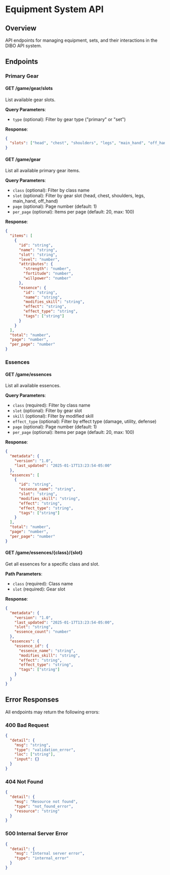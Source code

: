 # Equipment System API

## Overview

API endpoints for managing equipment, sets, and their interactions in the DIBO API system.

## Endpoints

### Primary Gear

#### GET /game/gear/slots

List available gear slots.

**Query Parameters**:

- `type` (optional): Filter by gear type ("primary" or "set")

**Response**:

```json
{
  "slots": ["head", "chest", "shoulders", "legs", "main_hand", "off_hand"]
}
```

#### GET /game/gear

List all available primary gear items.

**Query Parameters**:

- `class` (optional): Filter by class name
- `slot` (optional): Filter by gear slot (head, chest, shoulders, legs, main_hand, off_hand)
- `page` (optional): Page number (default: 1)
- `per_page` (optional): Items per page (default: 20, max: 100)

**Response**:

```json
{
  "items": [
    {
      "id": "string",
      "name": "string",
      "slot": "string",
      "level": "number",
      "attributes": {
        "strength": "number",
        "fortitude": "number",
        "willpower": "number"
      },
      "essence": {
        "id": "string",
        "name": "string",
        "modifies_skill": "string",
        "effect": "string",
        "effect_type": "string",
        "tags": ["string"]
      }
    }
  ],
  "total": "number",
  "page": "number",
  "per_page": "number"
}
```

### Essences

#### GET /game/essences

List all available essences.

**Query Parameters**:

- `class` (required): Filter by class name
- `slot` (optional): Filter by gear slot
- `skill` (optional): Filter by modified skill
- `effect_type` (optional): Filter by effect type (damage, utility, defense)
- `page` (optional): Page number (default: 1)
- `per_page` (optional): Items per page (default: 20, max: 100)

**Response**:

```json
{
  "metadata": {
    "version": "1.0",
    "last_updated": "2025-01-17T13:23:54-05:00"
  },
  "essences": [
    {
      "id": "string",
      "essence_name": "string",
      "slot": "string",
      "modifies_skill": "string",
      "effect": "string",
      "effect_type": "string",
      "tags": ["string"]
    }
  ],
  "total": "number",
  "page": "number",
  "per_page": "number"
}
```

#### GET /game/essences/{class}/{slot}

Get all essences for a specific class and slot.

**Path Parameters**:

- `class` (required): Class name
- `slot` (required): Gear slot

**Response**:

```json
{
  "metadata": {
    "version": "1.0",
    "last_updated": "2025-01-17T13:23:54-05:00",
    "slot": "string",
    "essence_count": "number"
  },
  "essences": {
    "essence_id": {
      "essence_name": "string",
      "modifies_skill": "string",
      "effect": "string",
      "effect_type": "string",
      "tags": ["string"]
    }
  }
}
```

## Error Responses

All endpoints may return the following errors:

### 400 Bad Request

```json
{
  "detail": {
    "msg": "string",
    "type": "validation_error",
    "loc": ["string"],
    "input": {}
  }
}
```

### 404 Not Found

```json
{
  "detail": {
    "msg": "Resource not found",
    "type": "not_found_error",
    "resource": "string"
  }
}
```

### 500 Internal Server Error

```json
{
  "detail": {
    "msg": "Internal server error",
    "type": "internal_error"
  }
}
